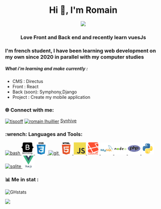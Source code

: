 <h1 align="center">Hi 👋, I'm Romain</h1>

<p style="margin: 15px;" align="center">
    <img src="https://readme-typing-svg.herokuapp.com?duration=2000&color=000033&center=true&vCenter=true&lines=student;passionnate+web+developpement;vuejs+for+life;">
    <h3 align="center">Love Front and Back end and recently learn vuesJs</h3>
    <h3 align="left">I'm french student, I have been learning web development on my own since 2020 in parallel with my computer studies</h3>
</p>
<h5>What i'm learning and make currently :</h5>
<ul>
    <li>CMS : Directus</li>
    <li>Front : React</li>
    <li>Back (soon): Symphony,Django </li>
    <li>Project : Create my mobile application </li>
</ul>
<h3 align="left">🌐 Connect with me:</h3>
<p align="left">
<a href="https://twitter.com/tisooff" target="blank"><img align="center" src="https://raw.githubusercontent.com/rahuldkjain/github-profile-readme-generator/master/src/images/icons/Social/twitter.svg" alt="tisooff" height="30" width="40" /></a>
<a href="https://www.linkedin.com/in/romain-lhuillier-8ab47319b/" target="blank"><img align="center" src="https://raw.githubusercontent.com/rahuldkjain/github-profile-readme-generator/master/src/images/icons/Social/linked-in-alt.svg" alt="romain lhuillier" height="30" width="40" /></a>
<a href="[https://www.linkedin.com/in/romain-lhuillier-8ab47319b/](https://synhive.fr/)" target="blank">Synhive</a>
</p>

<h3 align="left">:wrench: Languages and Tools:</h3>
<p align="left"> <a href="https://www.gnu.org/software/bash/" target="_blank" rel="noreferrer"> <img src="https://www.vectorlogo.zone/logos/gnu_bash/gnu_bash-icon.svg" alt="bash" width="40" height="40"/> </a> <a href="https://getbootstrap.com" target="_blank" rel="noreferrer"> <img src="https://raw.githubusercontent.com/devicons/devicon/master/icons/bootstrap/bootstrap-plain-wordmark.svg" alt="bootstrap" width="40" height="40"/> </a> <a href="https://www.w3schools.com/css/" target="_blank" rel="noreferrer"> <img src="https://raw.githubusercontent.com/devicons/devicon/master/icons/css3/css3-original-wordmark.svg" alt="css3" width="40" height="40"/> </a> <a href="https://git-scm.com/" target="_blank" rel="noreferrer"> <img src="https://www.vectorlogo.zone/logos/git-scm/git-scm-icon.svg" alt="git" width="40" height="40"/> </a> <a href="https://www.w3.org/html/" target="_blank" rel="noreferrer"> <img src="https://raw.githubusercontent.com/devicons/devicon/master/icons/html5/html5-original-wordmark.svg" alt="html5" width="40" height="40"/> </a> <a href="https://developer.mozilla.org/en-US/docs/Web/JavaScript" target="_blank" rel="noreferrer"> <img src="https://raw.githubusercontent.com/devicons/devicon/master/icons/javascript/javascript-original.svg" alt="javascript" width="40" height="40"/> </a> <a href="https://laravel.com/" target="_blank" rel="noreferrer"> <img src="https://raw.githubusercontent.com/devicons/devicon/master/icons/laravel/laravel-plain-wordmark.svg" alt="laravel" width="40" height="40"/> </a> <a href="https://www.mysql.com/" target="_blank" rel="noreferrer"> <img src="https://raw.githubusercontent.com/devicons/devicon/master/icons/mysql/mysql-original-wordmark.svg" alt="mysql" width="40" height="40"/> </a> <a href="https://nodejs.org" target="_blank" rel="noreferrer"> <img src="https://raw.githubusercontent.com/devicons/devicon/master/icons/nodejs/nodejs-original-wordmark.svg" alt="nodejs" width="40" height="40"/> </a> <a href="https://www.php.net" target="_blank" rel="noreferrer"> <img src="https://raw.githubusercontent.com/devicons/devicon/master/icons/php/php-original.svg" alt="php" width="40" height="40"/> </a> <a href="https://www.python.org" target="_blank" rel="noreferrer"> <img src="https://raw.githubusercontent.com/devicons/devicon/master/icons/python/python-original.svg" alt="python" width="40" height="40"/> </a> <a href="https://www.sqlite.org/" target="_blank" rel="noreferrer"> <img src="https://www.vectorlogo.zone/logos/sqlite/sqlite-icon.svg" alt="sqlite" width="40" height="40"/> </a> <a href="https://vuejs.org/" target="_blank" rel="noreferrer"> <img src="https://raw.githubusercontent.com/devicons/devicon/master/icons/vuejs/vuejs-original-wordmark.svg" alt="vuejs" width="40" height="40"/> </a> </p>

<h3 align="left">📊 Me in stat :</h3>

![GHstats](https://github-readme-stats.cercel.app/api?username=TisoOfficiel&show_icons=true)

<img width="50%" align="left" src="https://github-readme-stats.vercel.app/api/top-langs/?username=TisoOfficiel&layout=compact">
